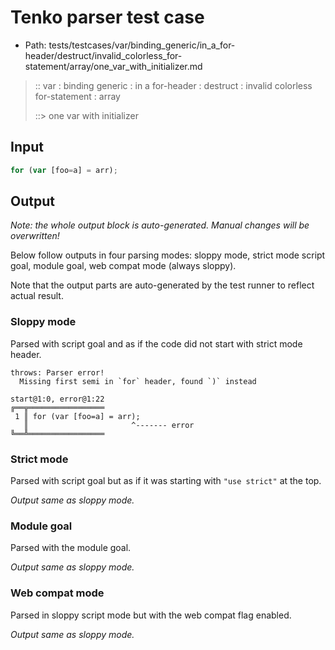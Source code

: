 # Tenko parser test case

- Path: tests/testcases/var/binding_generic/in_a_for-header/destruct/invalid_colorless_for-statement/array/one_var_with_initializer.md

> :: var : binding generic : in a for-header : destruct : invalid colorless for-statement : array
>
> ::> one var with initializer

## Input

`````js
for (var [foo=a] = arr);
`````

## Output

_Note: the whole output block is auto-generated. Manual changes will be overwritten!_

Below follow outputs in four parsing modes: sloppy mode, strict mode script goal, module goal, web compat mode (always sloppy).

Note that the output parts are auto-generated by the test runner to reflect actual result.

### Sloppy mode

Parsed with script goal and as if the code did not start with strict mode header.

`````
throws: Parser error!
  Missing first semi in `for` header, found `)` instead

start@1:0, error@1:22
╔══╦═════════════════
 1 ║ for (var [foo=a] = arr);
   ║                       ^------- error
╚══╩═════════════════

`````

### Strict mode

Parsed with script goal but as if it was starting with `"use strict"` at the top.

_Output same as sloppy mode._

### Module goal

Parsed with the module goal.

_Output same as sloppy mode._

### Web compat mode

Parsed in sloppy script mode but with the web compat flag enabled.

_Output same as sloppy mode._
